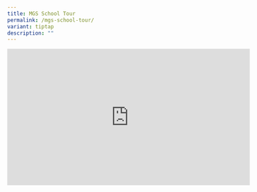 ```yaml
---
title: MGS School Tour
permalink: /mgs-school-tour/
variant: tiptap
description: ""
---
```

<div class="iframe-wrapper">
<iframe height="315" width="560" allowfullscreen="true" frameborder="0" src="https://www.youtube.com/embed/Zl0eirnY4DM?si=r-J9OGdQG4V5KJCr"></iframe>
</div>
<p></p>